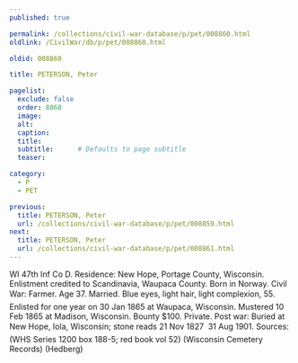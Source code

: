 ```yaml
---
published: true

permalink: /collections/civil-war-database/p/pet/008860.html
oldlink: /CivilWar/db/p/pet/008860.html

oldid: 008860

title: PETERSON, Peter

pagelist:
  exclude: false
  order: 8860
  image: 
  alt:
  caption:
  title:
  subtitle:      # Defaults to page subtitle
  teaser:

category: 
  - P 
  - PET

previous:
  title: PETERSON, Peter
  url: /collections/civil-war-database/p/pet/008859.html  
next:
  title: PETERSON, Peter
  url: /collections/civil-war-database/p/pet/008861.html   
---
```

WI 47th Inf Co D. Residence: New Hope, Portage County, Wisconsin. Enlistment credited to Scandinavia, Waupaca County. Born in Norway. Civil War: Farmer. Age 37. Married. Blue eyes, light hair, light complexion, 5&#146;5&#148;. Enlisted for one year on 30 Jan 1865 at Waupaca, Wisconsin. Mustered 10 Feb 1865 at Madison, Wisconsin. Bounty $100. Private. Post war: Buried at New Hope, Iola, Wisconsin; stone reads &#147;21 Nov 1827 &#150; 31 Aug 1901&#148;. Sources: (WHS Series 1200 box 188-5; red book vol 52) (Wisconsin Cemetery Records) (Hedberg)